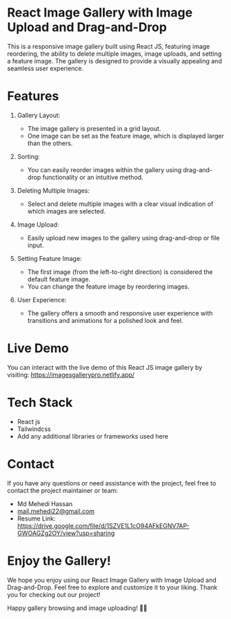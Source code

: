 # React Image Gallery with Image Upload and Drag-and-Drop

This is a responsive image gallery built using React JS, featuring image reordering, the ability to delete multiple images, image uploads, and setting a feature image. The gallery is designed to provide a visually appealing and seamless user experience.

# Features

1. Gallery Layout:
    * The image gallery is presented in a grid layout.
    * One image can be set as the feature image, which is displayed larger than the others.

2. Sorting:
    * You can easily reorder images within the gallery using drag-and-drop functionality or an intuitive method.

3. Deleting Multiple Images:
    * Select and delete multiple images with a clear visual indication of which images are selected.

4. Image Upload:
    * Easily upload new images to the gallery using drag-and-drop or file input.

5. Setting Feature Image:
    * The first image (from the left-to-right direction) is considered the default feature image.
    * You can change the feature image by reordering images.  

6. User Experience:      
    * The gallery offers a smooth and responsive user experience with transitions and animations for a polished look and feel.

# Live Demo
You can interact with the live demo of this React JS image gallery by visiting: https://imagesgallerypro.netlify.app/


# Tech Stack
 * React js
 * Tailwindcss
 * Add any additional libraries or frameworks used here

# Contact
If you have any questions or need assistance with the project, feel free to contact the project maintainer or team:

* Md Mehedi Hassan
* mail.mehedi22@gmail.com
* Resume Link: https://drive.google.com/file/d/1SZVE1L1cO94AFkEGNV7AP-GWOAGZg2OY/view?usp=sharing

# Enjoy the Gallery!
We hope you enjoy using our React Image Gallery with Image Upload and Drag-and-Drop. Feel free to explore and customize it to your liking. Thank you for checking out our project!

Happy gallery browsing and image uploading! 📸🚀
